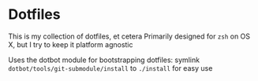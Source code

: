 # Dotfiles

This is my collection of dotfiles, et cetera
Primarily designed for `zsh` on OS X, but I try to keep it platform agnostic

Uses the dotbot module for bootstrapping dotfiles: symlink `dotbot/tools/git-submodule/install` to `./install` for easy use

